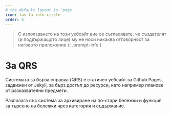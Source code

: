 ```yaml
---
# the default layout is 'page'
icon: fas fa-info-circle
order: 4
---
```

> С използването на този уебсайт вие се съгласявате, че създателят (и поддържащото лице) му не носи никаква отговорност за неговото приложение
{: .prompt-info }
# За QRS
Системата за бърза справка (QRS) е статичен уебсайт за Github Pages, задвижен от Jekyll, за бърз достъп до ресурси, като например планове от разказвателни предмети.

Разполага със система за архивиране на по-стари бележки и функция за търсене на бележки чрез категория и съдържание. 
